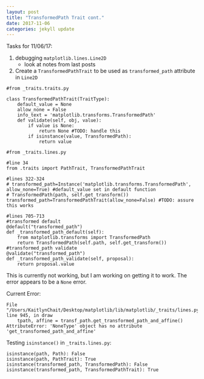```yaml
---
layout: post
title: "TransformedPath Trait cont."
date: 2017-11-06
categories: jekyll update
---
```


Tasks for 11/06/17:
1. debugging `matplotlib.lines.Line2D`
    * look at notes from last posts
2. Create a `TransformedPathTrait` to be used as `transformed_path` attribute in `Line2D`

~~~
#from _traits.traits.py

class TransformedPathTrait(TraitType):
    default_value = None
    allow_none = False
    info_text = 'matplotlib.transforms.TransformedPath'
    def validate(self, obj, value):
        if value is None:
            return None #TODO: handle this
        if isinstance(value, TransformedPath):
            return value

~~~


~~~
#from _traits.lines.py

#line 34
from .traits import PathTrait, TransformedPathTrait

#lines 322-324
# transformed_path=Instance('matplotlib.transforms.TransformedPath', allow_none=True) #default_value set in default function
# TransformedPath(path, self.get_transform())
transformed_path=TransformedPathTrait(allow_none=False) #TODO: assure this works

#lines 705-713
#transformed default
@default("transformed_path")
def _transformed_path_default(self):
    from matplotlib.transforms import TransformedPath
    return TransformedPath(self.path, self.get_transform())
#transformed_path validate
@validate("transformed_path")
def _transformed_path_validate(self, proposal):
    return proposal.value
~~~

This is currently not working, but I am working on getting it to work.
The error appears to be a `None` error.

Current Error:
~~~
File "/Users/KaitlynChait/Desktop/matplotlib/lib/matplotlib/_traits/lines.py", line 945, in draw
    tpath, affine = transf_path.get_transformed_path_and_affine()
AttributeError: 'NoneType' object has no attribute 'get_transformed_path_and_affine'
~~~


Testing `isinstance()` in `_traits.lines.py`:
~~~
isinstance(path, Path): False
isinstance(path, PathTrait): True
isinstance(transformed_path, TransformedPath): False
isinstance(transformed_path, TransformedPathTrait): True
~~~
